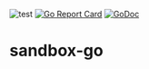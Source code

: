 ![test](https://github.com/ks6088ts/sandbox-go/workflows/test/badge.svg)
[![Go Report Card](https://goreportcard.com/badge/github.com/ks6088ts/sandbox-go)](https://goreportcard.com/report/github.com/ks6088ts/sandbox-go)
[![GoDoc](https://godoc.org/github.com/ks6088ts/sandbox-go?status.svg)](https://godoc.org/github.com/ks6088ts/sandbox-go)

# sandbox-go
